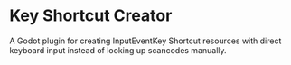 # Key Shortcut Creator
A Godot plugin for creating InputEventKey Shortcut resources with direct keyboard input instead of looking up scancodes manually.
